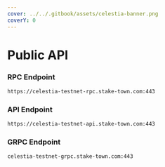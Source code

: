 ```yaml
---
cover: ../../.gitbook/assets/celestia-banner.png
coverY: 0
---
```


# Public API

### **RPC Endpoint**

```bash
https://celestia-testnet-rpc.stake-town.com:443
```

### **API Endpoint**

```bash
https://celestia-testnet-api.stake-town.com:443
```

### **GRPC Endpoint**

```bash
celestia-testnet-grpc.stake-town.com:443
```

